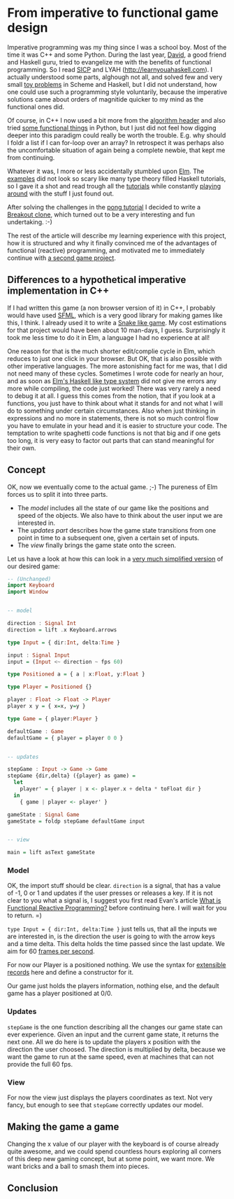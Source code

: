 # From imperative to functional game design

Imperative programming was my thing since I was a school boy. Most of the time it was C++ and some Python. During the last year, [David](https://raw.github.com/quchen), a good friend and Haskell guru, tried to evangelize me with the benefits of functional programming. So I read [SICP](http://mitpress.mit.edu/sicp) and LYAH (http://learnyouahaskell.com). I actually understood some parts, alghough not all, and solved few and very small [toy problems](http://projecteuler.net/problems) in Scheme and Haskell, but I did not understand, how one could use such a programming style voluntarily, because the imperative solutions came about orders of magnitide quicker to my mind as the functional ones did.

Of course, in C++ I now used a bit more from the [algorithm header](http://en.cppreference.com/w/cpp/algorithm) and also tried [some functional things](http://docs.python.org/3/howto/functional.html) in Python, but I just did not feel how digging deeper into this paradigm could really be worth the trouble. E.g. why should I foldr a list if I can for-loop over an array? In retrospect it was perhaps also the uncomfortable situation of again being a complete newbie, that kept me from continuing.

Whatever it was, I more or less accidentally stumbled upon [Elm](http://elm-lang.org). The [examples](http://elm-lang.org/Examples.elm) did not look so scary like many type theory filled Haskell tutorials, so I gave it a shot and read trough all the [tutorials](http://elm-lang.org/Learn.elm) while constantly [playing around](http://elm-lang.org/try) with the stuff I just found out.

After solving the challenges in the [pong tutorial](http://elm-lang.org/blog/games-in-elm/part-0/Making-Pong.html) I decided to write a [Breakout clone](https://github.com/Dobiasd/Breakout), which turned out to be a very interesting and fun undertaking. :-)

The rest of the article will describe my learning experience with this project, how it is structured and why it finally convinced me of the advantages of functional (reactive) programming, and motivated me to immediately continue with [a second game project](https://github.com/Dobiasd/Maze).

## Differences to a hypothetical imperative implementation in C++
If I had written this game (a non browser version of it) in C++, I probably would have used [SFML](http://www.sfml-dev.org), which is a very good library for making games like this, I think. I already used it to write a [Snake like game](https://github.com/Dobiasd/Dron). My cost estimations for that project would have been about 10 man-days, I guess. Surprisingly it took me less time to do it in Elm, a language I had no experience at all!

One reason for that is the much shorter edit/complie cycle in Elm, which reduces to just one click in your browser. But OK, that is also possible with other imperative languages.
The more astonishing fact for me was, that I did not need many of these cycles. Sometimes I wrote code for nearly an hour, and as soon as [Elm's Haskell like type system](http://elm-lang.org/learn/Getting-started-with-Types.elm) did not give me errors any more while compiling, the code just worked! There was very rarely a need to debug it at all. I guess this comes from the notion, that if you look at a functions, you just have to think about what it stands for and not what I will do to something under certain circumstances. Also when just thinking in expressions and no more in statements, there is not so much control flow you have to emulate in your head and it is easier to structure your code. The temptation to write spaghetti code functions is not that big and if one gets too long, it is very easy to factor out parts that can stand meaningful for their own.


## Concept
OK, now we eventually come to the actual game. ;-)
The pureness of Elm forces us to split it into three parts.

*   The *model* includes all the state of our game like the positions and speed of the objects. We also have to think about the user input we are interested in.
*   The *updates part* describes how the game state transitions from one point in time to a subsequent one, given a certain set of inputs.
*   The *view* finally brings the game state onto the screen.

Let us have a look at how this can look in a [very much simplified version](http://share-elm.com/sprout/527ac4dde4b06194fd2d16ed) of our desired game:

```haskell
-- (Unchanged)
import Keyboard
import Window


-- model

direction : Signal Int
direction = lift .x Keyboard.arrows

type Input = { dir:Int, delta:Time }

input : Signal Input
input = (Input <~ direction ~ fps 60)

type Positioned a = { a | x:Float, y:Float }

type Player = Positioned {}

player : Float -> Float -> Player
player x y = { x=x, y=y }

type Game = { player:Player }

defaultGame : Game
defaultGame = { player = player 0 0 }


-- updates

stepGame : Input -> Game -> Game
stepGame {dir,delta} ({player} as game) =
  let
    player' = { player | x <- player.x + delta * toFloat dir }
  in
    { game | player <- player' }

gameState : Signal Game
gameState = foldp stepGame defaultGame input


-- view

main = lift asText gameState
```

### Model

OK, the import stuff should be clear. `direction` is a signal, that has a value of -1, 0 or 1 and updates if the user presses or releases a key. If it is not clear to you what a signal is, I suggest you first read Evan's article [What is Functional Reactive Programming?](http://elm-lang.org/learn/What-is-FRP.elm) before continuing here. I will wait for you to return. =)

`type Input = { dir:Int, delta:Time }` just tells us, that all the inputs we are interested in, is the direction the user is going to with the arrow keys and a time delta. This delta holds the time passed since the last update. We aim for 60 [frames per second](http://elm-lang.org/edit/examples/Reactive/Fps.elm).

For now our Player is a positioned nothing. We use the syntax for [extensible records](http://elm-lang.org/learn/Records.elm) here and define a constructor for it.

Our game just holds the players information, nothing else, and the default game has a player positioned at 0/0.


### Updates

`stepGame` is the one function describing all the changes our game state can ever experience. Given an input and the current game state, it returns the next one.
All we do here is to update the players x position with the direction the user choosed. The direction is multiplied by delta, because we want the game to run at the same speed, even at machines that can not provide the full 60 fps.

### View

For now the view just displays the players coordinates as text. Not very fancy, but enough to see that `stepGame` correctly updates our model.

## Making the game a game

Changing the x value of our player with the keyboard is of course already quite awesome, and we could spend countless hours exploring all corners of this deep new gaming concept, but at some point, we want more. We want bricks and a ball to smash them into pieces.

## Conclusion